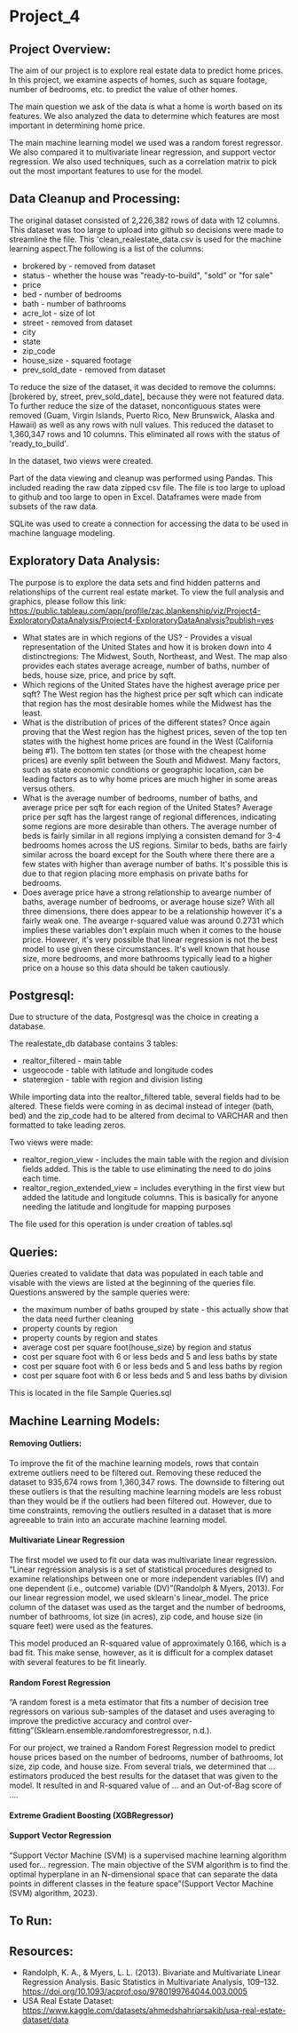 # Project_4

## Project Overview:
The aim of our project is to explore real estate data to predict home prices. In this project, we examine aspects of homes, such as square footage, number of bedrooms, etc. to predict the value of other homes.

The main question we ask of the data is what a home is worth based on its features. We also analyzed the data to determine which features are most important in determining home price.

The main machine learning model we used was a random forest regressor. We also compared it to multivariate linear regression, and support vector regression. We also used techniques, such as a correlation matrix to pick out the most important features to use for the model.

## Data Cleanup and Processing:
The original dataset consisted of 2,226,382 rows of data with 12 columns.  This dataset was too large to upload into github so decisions were made to streamline the file. This 'clean_realestate_data.csv is used for the machine learning aspect.The following is a list of the columns:
  * brokered by - removed from dataset
  * status - whether the house was "ready-to-build", "sold" or "for sale"
  * price
  * bed - number of bedrooms
  * bath - number of bathrooms
  * acre_lot - size of lot
  * street - removed from dataset
  * city
  * state
  * zip_code
  * house_size - squared footage
  * prev_sold_date - removed from dataset

To reduce the size of the dataset, it was decided to remove the columns:[brokered by, street, prev_sold_date], because they were not featured data. To further reduce the size of the dataset, noncontiguous states were removed (Guam, Virgin Islands, Puerto Rico, New Brunswick, Alaska and Hawaii) as well as any rows with null values. This reduced the dataset to 1,360,347 rows and 10 columns. This eliminated all rows with the status of 'ready_to_build'.

In the dataset, two views were created. 

Part of the data viewing and cleanup was performed using Pandas. This included reading the raw data zipped csv file.  The file is too large to upload to github and too large to open in Excel. Dataframes were made from subsets of the raw data. 

SQLite was used to create a connection for accessing the data to be used in machine language modeling.  

## Exploratory Data Analysis:
The purpose is to explore the data sets and find hidden patterns and relationships of the current real estate market. To view the full analysis and graphics, please follow this link: https://public.tableau.com/app/profile/zac.blankenship/viz/Project4-ExploratoryDataAnalysis/Project4-ExploratoryDataAnalysis?publish=yes

* What states are in which regions of the US? - Provides a visual representation of the United States and how it is broken down into 4 distinctregions: The Midwest, South, Northeast, and West. The map also provides each states average acreage, number of baths, number of beds, house size, price, and price by sqft.
* Which regions of the United States have the highest average price per sqft? The West region has the highest price per sqft which can indicate that region has the most desirable homes while the Midwest has the least.
* What is the distribution of prices of the different states? Once again proving that the West region has the highest prices, seven of the top ten states with the highest home prices are found in the West (California being #1). The bottom ten states (or those with the cheapest home prices) are evenly split between the South and Midwest. Many factors, such as state economic conditions or geographic location, can be leading factors as to why home prices are much higher in some areas versus others.
* What is the average number of bedrooms, number of baths, and average price per sqft for each region of the United States? Average price per sqft has the largest range of regional differences, indicating some regions are more desirable than others. The average number of beds is fairly similar in all regions implying a consisten demand for 3-4 bedrooms homes across the US regions. Similar to beds, baths are fairly similar across the board except for the South where there there are a few states with higher than average number of baths. It's possible this is due to that region placing more emphasis on private baths for bedrooms.
* Does average price have a strong relationship to avearge number of baths, average number of bedrooms, or average house size? With all three dimensions, there does appear to be a relationship however it's a fairly weak one. The avearge r-squared value was around 0.2731 which implies these variables don't explain much when it comes to the house price. However, it's very possible that linear regression is not the best model to use given these circumstances. It's well known that house size, more bedrooms, and more bathrooms typically lead to a higher price on a house so this data should be taken cautiously.

## Postgresql:
Due to structure of the data, Postgresql was the choice in creating a database.

The realestate_db database contains 3 tables:
* realtor_filtered - main table
* usgeocode - table with latitude and longitude codes
* stateregion - table with region and division listing
  
While importing data into the realtor_filtered table, several fields had to be altered. These fields were coming in as decimal instead of integer (bath, bed) and the zip_code had to be altered from decimal to VARCHAR and then formatted to take leading zeros. 

Two views were made:
* realtor_region_view - includes the main table with the region and division fields added.  This is the table to use eliminating the need to do joins each time.
* realtor_region_extended_view = includes everything in the first view but added the latitude and longitude columns. This is basically for anyone needing the latitude and longitude for mapping purposes

The file used for this operation is under creation of tables.sql

## Queries:
Queries created to validate that data was populated in each table and visable with the views are listed at the beginning of the queries file.
Questions answered by the sample queries were: 
* the maximum number of baths grouped by state - this actually show that the data need further cleaning
* property counts by region
* property counts by region and states
* average cost per square foot(house_size) by region and status
* cost per square foot with 6 or less beds and 5 and less baths by state
* cost per square foot with 6 or less beds and 5 and less baths by region
* cost per square foot with 6 or less beds and 5 and less baths by division

This is located in the file Sample Queries.sql

## Machine Learning Models:

#### Removing Outliers:
To improve the fit of the machine learning models, rows that contain extreme outliers need to be filtered out. Removing these reduced the dataset to 935,674 rows from 1,360,347 rows. The downside to filtering out these outliers is that the resulting machine learning models are less robust than they would be if the outliers had been filtered out. However, due to time constraints, removing the outliers resulted in a dataset that is more agreeable to train into an accurate machine learning model. 

#### Multivariate Linear Regression
The first model we used to fit our data was multivariate linear regression. “Linear regression analysis is a set of statistical procedures designed to examine relationships between one or more independent variables (IV) and one dependent (i.e., outcome) variable (DV)”(Randolph & Myers, 2013). For our linear regression model, we used sklearn's linear_model. The price column of the dataset was used as the target and the number of bedrooms, number of bathrooms, lot size (in acres), zip code, and house size (in square feet) were used as the features. 

This model produced an R-squared value of approximately 0.166, which is a bad fit. This make sense, however, as it is difficult for a complex dataset with several features to be fit linearly. 

#### Random Forest Regression
“A random forest is a meta estimator that fits a number of decision tree regressors on various sub-samples of the dataset and uses averaging to improve the predictive accuracy and control over-fitting”(Sklearn.ensemble.randomforestregressor, n.d.).

For our project, we trained a Random Forest Regression model to predict house prices based on the number of bedrooms, number of bathrooms, lot size, zip code, and house size. From several trials, we determined that ... estimators produced the best results for the dataset that was given to the model. It resulted in and R-squared value of ... and an Out-of-Bag score of ....

#### Extreme Gradient Boosting (XGBRegressor)

#### Support Vector Regression
“Support Vector Machine (SVM) is a supervised machine learning algorithm used for… regression. The main objective of the SVM algorithm is to find the optimal hyperplane in an N-dimensional space that can separate the data points in different classes in the feature space”(Support Vector Machine (SVM) algorithm, 2023).


## To Run:

## Resources:
- Randolph, K. A., & Myers, L. L. (2013). Bivariate and Multivariate Linear Regression Analysis. Basic Statistics in Multivariate Analysis, 109–132. https://doi.org/10.1093/acprof:oso/9780199764044.003.0005
- USA Real Estate Dataset: https://www.kaggle.com/datasets/ahmedshahriarsakib/usa-real-estate-dataset/data